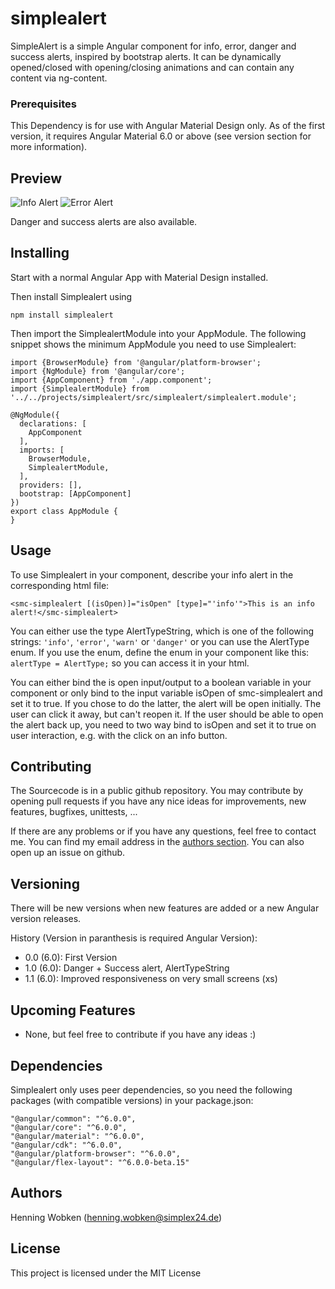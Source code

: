 # simplealert

SimpleAlert is a simple Angular component for info, error, danger and success alerts, inspired by bootstrap alerts. 
It can be dynamically opened/closed with opening/closing animations and can contain any content via ng-content.

### Prerequisites

This Dependency is for use with Angular Material Design only. As of the first version, 
it requires Angular Material 6.0 or above (see version section for more information).

## Preview

![Info Alert](https://simplex24.de/info.png "Info Alert")
![Error Alert](https://simplex24.de/error.png "Error Alert")

Danger and success alerts are also available.

## Installing

Start with a normal Angular App with Material Design installed.

Then install Simplealert using

```
npm install simplealert
```

Then import the SimplealertModule into your AppModule. The following snippet shows the minimum AppModule you need to use Simplealert:

```
import {BrowserModule} from '@angular/platform-browser';
import {NgModule} from '@angular/core';
import {AppComponent} from './app.component';
import {SimplealertModule} from '../../projects/simplealert/src/simplealert/simplealert.module';

@NgModule({
  declarations: [
    AppComponent
  ],
  imports: [
    BrowserModule,
    SimplealertModule,
  ],
  providers: [],
  bootstrap: [AppComponent]
})
export class AppModule {
}

```

## Usage

To use Simplealert in your component, describe your info alert in the corresponding html file:
                                      
```
<smc-simplealert [(isOpen)]="isOpen" [type]="'info'">This is an info alert!</smc-simplealert>
```

You can either use the type AlertTypeString, which is one of the following strings: `'info'`, `'error'`, `'warn'` or `'danger'`
or you can use the AlertType enum. If you use the enum, define the enum in your component like this:
`alertType = AlertType;` so you can access it in your html. 

You can either bind the is open input/output to a boolean variable in your component or only bind to the input variable isOpen of smc-simplealert and set it to true. 
If you chose to do the latter, the alert will be open initially. The user can click it away, but can't reopen it. 
If the user should be able to open the alert back up, you need to two way bind to isOpen and set it to true on user interaction, e.g. with the click on an info button.

## Contributing

The Sourcecode is in a public github repository. You may contribute by opening pull requests
if you have any nice ideas for improvements, new features, bugfixes, unittests, ...

If there are any problems or if you have any questions, feel free to contact me.
You can find my email address in the [authors section](#authors). You can also open up an issue on github.

## Versioning

There will be new versions when new features are added or a new Angular version releases.

History (Version in paranthesis is required Angular Version):
+ 0.0 (6.0): First Version
+ 1.0 (6.0): Danger + Success alert, AlertTypeString
+ 1.1 (6.0): Improved responsiveness on very small screens (xs)

## Upcoming Features
+ None, but feel free to contribute if you have any ideas :)

## Dependencies

Simplealert only uses peer dependencies, so you need the following packages (with compatible versions) in your package.json:

```
"@angular/common": "^6.0.0",
"@angular/core": "^6.0.0",
"@angular/material": "^6.0.0",
"@angular/cdk": "^6.0.0",
"@angular/platform-browser": "^6.0.0",
"@angular/flex-layout": "^6.0.0-beta.15"
```  

## Authors

Henning Wobken (henning.wobken@simplex24.de)

## License

This project is licensed under the MIT License
